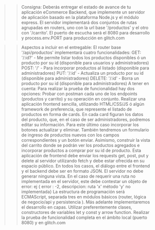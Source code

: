 >>Consigna: Deberás entregar el estado de avance de tu aplicación eCommerce Backend, que implemente un servidor de aplicación basado en la plataforma Node.js y el módulo express. El servidor implementará dos conjuntos de rutas agrupadas en routers, uno con la url base '/productos' y el otro con '/carrito'. El puerto de escucha será el 8080 para desarrollo y process.env.PORT para producción en glitch.com

>>Aspectos a incluir en el entregable: 
El router base '/api/productos' implementará cuatro funcionalidades:
GET: '/:id?' - Me permite listar todos los productos disponibles ó un producto por su id (disponible para usuarios y administradores)
POST: '/' - Para incorporar productos al listado (disponible para administradores)
PUT: '/:id' - Actualiza un producto por su id (disponible para administradores)
DELETE: '/:id' - Borra un producto por su id (disponible para administradores)
>>A tener en cuenta:
Para realizar la prueba de funcionalidad hay dos opciones:
Probar con postman cada uno de los endpoints (productos y carrito) y su operación en conjunto.
Realizar una aplicación frontend sencilla, utilizando HTML/CSS/JS ó algún framework de preferencia, que represente el listado de productos en forma de cards. En cada card figuran los datos del producto, que, en el caso de ser administradores, podremos editar su información. Para este último caso incorporar los botones actualizar y eliminar. También tendremos un formulario de ingreso de productos nuevos con los campos correspondientes y un botón enviar. Asimismo, construir la vista del carrito donde se podrán ver los productos agregados e incorporar productos a comprar por su id de producto. Esta aplicación de frontend debe enviar los requests get, post, put y delete al servidor utilizando fetch y debe estar ofrecida en su espacio público.
En todos los casos, el diálogo entre el frontend y el backend debe ser en formato JSON. El servidor no debe generar ninguna vista.
En el caso de requerir una ruta no implementada en el servidor, este debe contestar un objeto de error: ej { error : -2, descripcion: ruta 'x' método 'y' no implementada}
La estructura de programación será ECMAScript, separada tres en módulos básicos (router, lógica de negocio/api y persistencia ). Más adelante implementaremos el desarrollo en capas. Utilizar preferentemente clases, constructores de variables let y const y arrow function.
Realizar la prueba de funcionalidad completa en el ámbito local (puerto 8080) y en glitch.com
